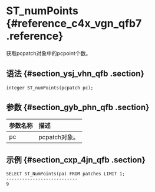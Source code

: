 # ST\_numPoints {#reference_c4x_vgn_qfb7 .reference}

获取pcpatch对象中的pcpoint个数。

## 语法 {#section_ysj_vhn_qfb .section}

```
integer ST_numPoints(pcpatch pc);
```

## 参数 {#section_gyb_phn_qfb .section}

|参数名称|描述|
|:---|:-|
|pc|pcpatch对象。|

## 示例 {#section_cxp_4jn_qfb .section}

```
SELECT ST_NumPoints(pa) FROM patches LIMIT 1;
---------------------------
9
```

